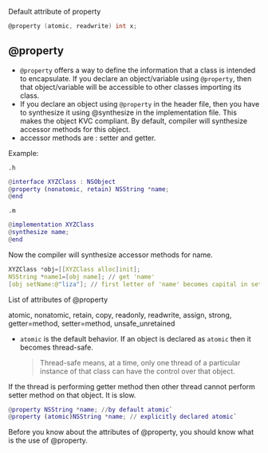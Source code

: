 Default attribute of property

```c
@property (atomic, readwrite) int x;
```

## @property

- `@property` offers a way to define the information that a class is intended to encapsulate. If you declare an object/variable using `@property`, then that object/variable will be accessible to other classes importing its class.
- If you declare an object using `@property` in the header file, then you have to synthesize it using @synthesize in the implementation file. This makes the object KVC compliant. By default, compiler will synthesize accessor methods for this object.
- accessor methods are : setter and getter.

Example:

`.h`

```m
@interface XYZClass : NSObject
@property (nonatomic, retain) NSString *name;
@end
```

`.m`

```m
@implementation XYZClass
@synthesize name;
@end
```

Now the compiler will synthesize accessor methods for name.

```c
XYZClass *obj=[[XYZClass alloc]init];
NSString *name1=[obj name]; // get 'name'
[obj setName:@"liza"]; // first letter of 'name' becomes capital in setter method
```

List of attributes of @property

atomic, nonatomic, retain, copy, readonly, readwrite, assign, strong, getter=method, setter=method, unsafe_unretained

- `atomic` is the default behavior. If an object is declared as `atomic` then it becomes thread-safe.
  > Thread-safe means, at a time, only one thread of a particular instance of that class can have the control over that object.

If the thread is performing getter method then other thread cannot perform setter method on that object. It is slow.

```m
@property NSString *name; //by default atomic`
@property (atomic)NSString *name; // explicitly declared atomic`

```

Before you know about the attributes of @property, you should know what is the use of @property.

